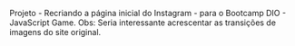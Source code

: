 Projeto - Recriando a página inicial do Instagram - para o Bootcamp DIO - JavaScript Game. 
Obs: Seria interessante acrescentar as transições de imagens do site original.